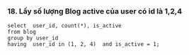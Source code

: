 ### 18. Lấy số lượng Blog active của user có id là 1,2,4
```mysql
select  user_id, count(*), is_active
from blog
group by user_id
having  user_id in (1, 2, 4)  and is_active = 1;  
```
